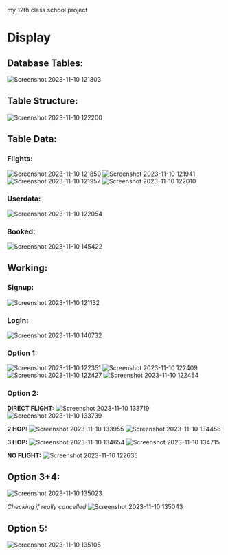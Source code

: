 my 12th class school project

# Display

## Database Tables:
![Screenshot 2023-11-10 121803](https://github.com/Quantum-Codes/flight-booking-system/assets/87054411/c507741d-d69e-4313-8f92-36c96772755b)

## Table Structure:
![Screenshot 2023-11-10 122200](https://github.com/Quantum-Codes/flight-booking-system/assets/87054411/e33ac59a-f281-4646-b5cb-7c5e1b3eeb08)

## Table Data:
### Flights:
![Screenshot 2023-11-10 121850](https://github.com/Quantum-Codes/flight-booking-system/assets/87054411/d60f244b-f2a8-46c5-9e8a-266d75f699be)
![Screenshot 2023-11-10 121941](https://github.com/Quantum-Codes/flight-booking-system/assets/87054411/9e44db02-bdcb-48eb-b734-bf2a7af97c4d)
![Screenshot 2023-11-10 121957](https://github.com/Quantum-Codes/flight-booking-system/assets/87054411/b2582575-30ab-4cf4-8c77-1bd66b592c9c)
![Screenshot 2023-11-10 122010](https://github.com/Quantum-Codes/flight-booking-system/assets/87054411/9bba60a4-709e-42dc-94f5-ab4b32169824)

### Userdata:
![Screenshot 2023-11-10 122054](https://github.com/Quantum-Codes/flight-booking-system/assets/87054411/88619fe8-21ac-4121-8fce-d1574685b386)

### Booked:
![Screenshot 2023-11-10 145422](https://github.com/Quantum-Codes/flight-booking-system/assets/87054411/ae63f3b1-5a36-45b7-a7c0-8d1f955e4b54)

## Working:

### Signup:
![Screenshot 2023-11-10 121132](https://github.com/Quantum-Codes/flight-booking-system/assets/87054411/8023a82c-3b65-4d74-baf2-5a6f9e9991a4)

### Login:
![Screenshot 2023-11-10 140732](https://github.com/Quantum-Codes/flight-booking-system/assets/87054411/7f6f8106-3221-46c5-b22f-036b66f768f1)

### Option 1:
![Screenshot 2023-11-10 122351](https://github.com/Quantum-Codes/flight-booking-system/assets/87054411/41ac7de4-2418-4f62-ac24-313b57fd6278)
![Screenshot 2023-11-10 122409](https://github.com/Quantum-Codes/flight-booking-system/assets/87054411/30b87254-b717-41d6-811b-f8c5caa4cd5f)
![Screenshot 2023-11-10 122427](https://github.com/Quantum-Codes/flight-booking-system/assets/87054411/f936299f-59f8-4c4e-87d1-358632175ed7)
![Screenshot 2023-11-10 122454](https://github.com/Quantum-Codes/flight-booking-system/assets/87054411/8b9c2d65-0997-490f-bc95-82f0e5b6d10a)

### Option 2:

  **DIRECT FLIGHT:**
![Screenshot 2023-11-10 133719](https://github.com/Quantum-Codes/flight-booking-system/assets/87054411/35719c34-84cd-4fc3-b5a8-7ca3986705c3)
![Screenshot 2023-11-10 133739](https://github.com/Quantum-Codes/flight-booking-system/assets/87054411/dc0ee4c0-bdc6-43d4-b52c-784cadf66479)

  **2 HOP:**
![Screenshot 2023-11-10 133955](https://github.com/Quantum-Codes/flight-booking-system/assets/87054411/adbfad97-6fc3-403c-8fa0-bcada2478f8f)
![Screenshot 2023-11-10 134458](https://github.com/Quantum-Codes/flight-booking-system/assets/87054411/96faf0f7-3ba0-4703-930d-367e459a920f)

  **3 HOP:**
![Screenshot 2023-11-10 134654](https://github.com/Quantum-Codes/flight-booking-system/assets/87054411/aba9b324-1690-49b2-9270-f76c7521fa20)
![Screenshot 2023-11-10 134715](https://github.com/Quantum-Codes/flight-booking-system/assets/87054411/8e507e1c-4f5e-44b3-99d2-88d15ecd73e0)

  **NO FLIGHT:**
  ![Screenshot 2023-11-10 122635](https://github.com/Quantum-Codes/flight-booking-system/assets/87054411/ba7fd038-3310-44d3-96b1-6780d8c7e85f)


## Option 3+4:
![Screenshot 2023-11-10 135023](https://github.com/Quantum-Codes/flight-booking-system/assets/87054411/0ca1f4df-8f1e-4f16-925a-27bf60727f5b)

*Checking if really cancelled*
![Screenshot 2023-11-10 135043](https://github.com/Quantum-Codes/flight-booking-system/assets/87054411/3dd59ca9-f1fb-4932-b630-dd01208a12a8)

## Option 5:
![Screenshot 2023-11-10 135105](https://github.com/Quantum-Codes/flight-booking-system/assets/87054411/3baebdba-b89b-460b-b576-8e36db901045)



